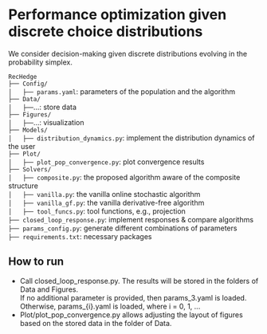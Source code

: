 # Performance optimization given discrete choice distributions 

We consider decision-making given discrete distributions evolving in the probability simplex.

`RecHedge`  
`├── Config/`  
`│   ├── params.yaml`: parameters of the population and the algorithm <br>
`├── Data/`  
`│   ├──`...: store data <br>
`├── Figures/`  
`│   ├──`...: visualization <br>
`├── Models/`  
`│   ├── distribution_dynamics.py`: implement the distribution dynamics of the user <br>
`├── Plot/`  
`│   ├── plot_pop_convergence.py`: plot convergence results <br>
`├── Solvers/`  
`│   ├── composite.py`: the proposed algorithm aware of the composite structure <br>
`│   ├── vanilla.py`: the vanilla online stochastic algorithm <br>
`│   ├── vanilla_gf.py`: the vanilla derivative-free algorithm <br>
`│   ├── tool_funcs.py`: tool functions, e.g., projection <br>
`├── closed_loop_response.py`: implement responses & compare algorithms <br>
`├── params_config.py`: generate different combinations of parameters <br>
`├── requirements.txt`: necessary packages

## How to run

- Call closed_loop_response.py. The results will be stored in the folders of Data and Figures.  
  If no additional parameter is provided, then params_3.yaml is loaded.
  Otherwise, params_{i}.yaml is loaded, where i = 0, 1, ...
- Plot/plot_pop_convergence.py allows adjusting the layout of figures based on the stored data in the folder of Data.  
